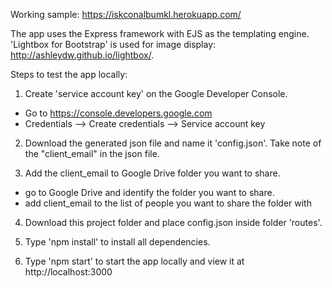 Working sample: https://iskconalbumkl.herokuapp.com/

The app uses the Express framework with EJS as the templating engine. 
'Lightbox for Bootstrap' is used for image display: http://ashleydw.github.io/lightbox/.

Steps to test the app locally:

1. Create 'service account key' on the Google Developer Console.
- Go to https://console.developers.google.com
- Credentials --> Create credentials --> Service account key

2. Download the generated json file and name it 'config.json'. Take note of the "client_email" in the json file.

3. Add the client_email to Google Drive folder you want to share.
- go to Google Drive and identify the folder you want to share. 
- add client_email to the list of people you want to share the folder with

4. Download this project folder and place config.json inside folder 'routes'.

5. Type 'npm install' to install all dependencies.

6. Type 'npm start' to start the app locally and view it at http://localhost:3000
